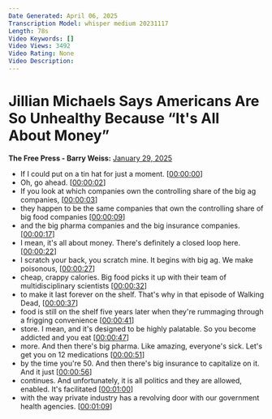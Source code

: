 ```yaml
---
Date Generated: April 06, 2025
Transcription Model: whisper medium 20231117
Length: 78s
Video Keywords: []
Video Views: 3492
Video Rating: None
Video Description: 
---
```


# Jillian Michaels Says Americans Are So Unhealthy Because “It's All About Money”
**The Free Press - Barry Weiss:** [January 29, 2025](https://www.youtube.com/watch?v=AUqjUVCPkGY)
*  If I could put on a tin hat for just a moment. [[00:00:00](https://www.youtube.com/watch?v=AUqjUVCPkGY&t=0.0s)]
*  Oh, go ahead. [[00:00:02](https://www.youtube.com/watch?v=AUqjUVCPkGY&t=2.56s)]
*  If you look at which companies own the controlling share of the big ag companies, [[00:00:03](https://www.youtube.com/watch?v=AUqjUVCPkGY&t=3.2s)]
*  they happen to be the same companies that own the controlling share of big food companies [[00:00:09](https://www.youtube.com/watch?v=AUqjUVCPkGY&t=9.92s)]
*  and the big pharma companies and the big insurance companies. [[00:00:17](https://www.youtube.com/watch?v=AUqjUVCPkGY&t=17.2s)]
*  I mean, it's all about money. There's definitely a closed loop here. [[00:00:22](https://www.youtube.com/watch?v=AUqjUVCPkGY&t=22.48s)]
*  I scratch your back, you scratch mine. It begins with big ag. We make poisonous, [[00:00:27](https://www.youtube.com/watch?v=AUqjUVCPkGY&t=27.76s)]
*  cheap, crappy calories. Big food picks it up with their team of multidisciplinary scientists [[00:00:32](https://www.youtube.com/watch?v=AUqjUVCPkGY&t=32.0s)]
*  to make it last forever on the shelf. That's why in that episode of Walking Dead, [[00:00:37](https://www.youtube.com/watch?v=AUqjUVCPkGY&t=37.44s)]
*  food is still on the shelf five years later when they're rummaging through a frigging convenience [[00:00:41](https://www.youtube.com/watch?v=AUqjUVCPkGY&t=41.92s)]
*  store. I mean, and it's designed to be highly palatable. So you become addicted and you eat [[00:00:47](https://www.youtube.com/watch?v=AUqjUVCPkGY&t=47.040000000000006s)]
*  more. And then there's big pharma. Like amazing, everyone's sick. Let's get you on 12 medications [[00:00:51](https://www.youtube.com/watch?v=AUqjUVCPkGY&t=51.92s)]
*  by the time you're 50. And then there's big insurance to capitalize on it. And it just [[00:00:56](https://www.youtube.com/watch?v=AUqjUVCPkGY&t=56.56s)]
*  continues. And unfortunately, it is all politics and they are allowed, enabled. It's facilitated [[00:01:00](https://www.youtube.com/watch?v=AUqjUVCPkGY&t=60.96s)]
*  with the way private industry has a revolving door with our government health agencies. [[00:01:09](https://www.youtube.com/watch?v=AUqjUVCPkGY&t=69.04s)]
